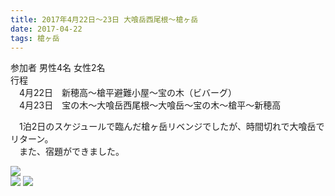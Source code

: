 ```yaml
---
title: 2017年4月22日～23日 大喰岳西尾根～槍ヶ岳
date: 2017-04-22
tags: 槍ヶ岳
---
```


参加者 男性4名 女性2名  
行程  
　4月22日　新穂高～槍平避難小屋～宝の木（ビバーグ）  
　4月23日　宝の木～大喰岳西尾根～大喰岳～宝の木～槍平～新穂高  

　1泊2日のスケジュールで臨んだ槍ヶ岳リベンジでしたが、時間切れで大喰岳でリターン。  
　また、宿題ができました。  

![](img_7600.jpg)  
![](img_7608.jpg)
![](img_7613_2.jpg)
